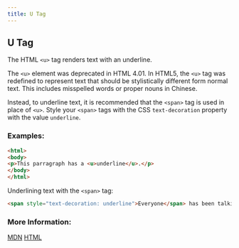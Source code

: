 ```yaml
---
title: U Tag
---
```

## U Tag

The HTML `<u>` tag renders text with an underline.

The `<u>` element was deprecated in HTML 4.01. In HTML5, the `<u>` tag was redefined to represent text that should be stylistically different form normal text. This includes misspelled words or proper nouns in Chinese.

Instead, to underline text, it is recommended that the `<span>` tag is used in place of `<u>`. Style your `<span>` tags with the CSS `text-decoration` property with the value `underline`.

### Examples:
``` html
<html>
<body>
<p>This parragraph has a <u>underline</u>.</p>
</body>
</html>
```
Underlining text with the `<span>` tag:
```html
<span style="text-decoration: underline">Everyone</span> has been talking about <span style="text-decoration: underline">freeCodeCamp</span> lately.
```


### More Information:
[MDN](https://developer.mozilla.org/en-US/docs/Web/HTML/Element/u)
[HTML](https://html.com/tags/u/)
